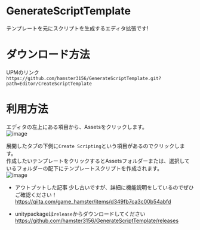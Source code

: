 # GenerateScriptTemplate
テンプレートを元にスクリプトを生成するエディタ拡張です!

# ダウンロード方法
UPMのリンク\
`https://github.com/hamster3156/GenerateScriptTemplate.git?path=Editor/CreateScriptTemplate`

# 利用方法
エディタの左上にある項目から、Assetsをクリックします。\
![image](https://github.com/user-attachments/assets/eec56b32-0af8-471b-88c2-05a88cf489e2)

展開したタブの下側に`Create Scripting`という項目があるのでクリックします。\
作成したいテンプレートをクリックするとAssetsフォルダーまたは、選択しているフォルダーの配下にテンプレートスクリプトを作成されます。\
![image](https://github.com/user-attachments/assets/c87bfac5-6b6a-4f8c-be26-450b32360fc9)


- アウトプットした記事
少し古いですが、詳細に機能説明をしているのでぜひご確認ください！
https://qiita.com/game_hamster/items/d349fb7ca3c00b54abfd

- unitypackageは`release`からダウンロードしてください  
https://github.com/hamster3156/GenerateScriptTemplate/releases
